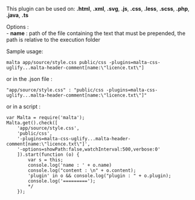 This plugin can be used on: **.html**, **.xml**, **.svg**, **.js**, **.css**, **.less**, **.scss**, **.php**, **.java**, **.ts**

Options :  
    - **name** : path of the file containing the text that must be prepended, the path is relative to the execution folder

Sample usage:  

    malta app/source/style.css public/css -plugins=malta-css-uglify...malta-header-comment[name:\"licence.txt\"]

or in the .json file :

    "app/source/style.css" : "public/css -plugins=malta-css-uglify...malta-header-comment[name:\"licence.txt\"]"

or in a script : 

    var Malta = require('malta');
    Malta.get().check([
        'app/source/style.css',
        'public/css',
        '-plugins=malta-css-uglify...malta-header-comment[name:\"licence.txt\"]',
        '-options=showPath:false,watchInterval:500,verbose:0'
        ]).start(function (o) {
            var s = this;
            console.log('name : ' + o.name)
            console.log("content : \n" + o.content);
            'plugin' in o && console.log("plugin : " + o.plugin);
            console.log('=========');
            */
        });
